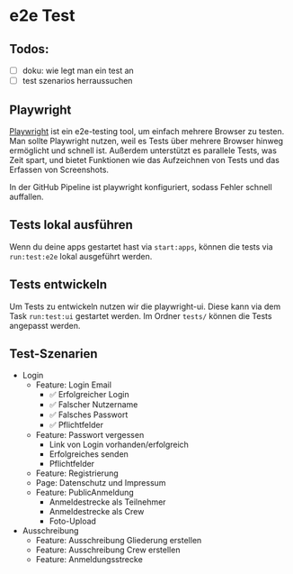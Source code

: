 # e2e Test

## Todos:

- [ ] doku: wie legt man ein test an
- [ ] test szenarios herraussuchen

## Playwright

[Playwright](https://playwright.dev/) ist ein e2e-testing tool, um einfach mehrere Browser zu testen.
Man sollte Playwright nutzen, weil es Tests über mehrere Browser hinweg ermöglicht und schnell ist.
Außerdem unterstützt es parallele Tests, was Zeit spart, und bietet Funktionen wie das Aufzeichnen von Tests und das Erfassen von Screenshots.

In der GitHub Pipeline ist playwright konfiguriert, sodass Fehler schnell auffallen.

## Tests lokal ausführen

Wenn du deine apps gestartet hast via `start:apps`, können die tests via `run:test:e2e` lokal ausgeführt werden.

## Tests entwickeln

Um Tests zu entwickeln nutzen wir die playwright-ui. Diese kann via dem Task `run:test:ui` gestartet werden.
Im Ordner `tests/` können die Tests angepasst werden.

## Test-Szenarien

- Login
  - Feature: Login Email
    - ✅ Erfolgreicher Login
    - ✅ Falscher Nutzername
    - ✅ Falsches Passwort
    - ✅ Pflichtfelder
  - Feature: Passwort vergessen
    - Link von Login vorhanden/erfolgreich
    - Erfolgreiches senden
    - Pflichtfelder
  - Feature: Registrierung
  - Page: Datenschutz und Impressum
  - Feature: PublicAnmeldung
    - Anmeldestrecke als Teilnehmer
    - Anmeldestrecke als Crew
    - Foto-Upload
- Ausschreibung
  - Feature: Ausschreibung Gliederung erstellen
  - Feature: Ausschreibung Crew erstellen
  - Feature: Anmeldungsstrecke
